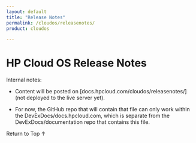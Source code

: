 ```yaml
---
layout: default
title: "Release Notes"
permalink: /cloudos/releasenotes/
product: cloudos

---
```


<a name="_top"> </a>

<script>

function PageRefresh {
onLoad="window.refresh"
}

PageRefresh();

</script>


# HP Cloud OS Release Notes

Internal notes:

* Content will be posted on [docs.hpcloud.com/cloudos/releasenotes/] (not deployed to the live server yet).

* For now, the GitHub repo that will contain that file can only work within the DevExDocs/docs.hpcloud.com, which is separate from the DevExDocs/documentation repo that contains this file. 
 
 
 
 
 
<a href="#_top" style="padding:14px 0px 14px 0px; text-decoration: none;"> Return to Top &#8593; </a>


